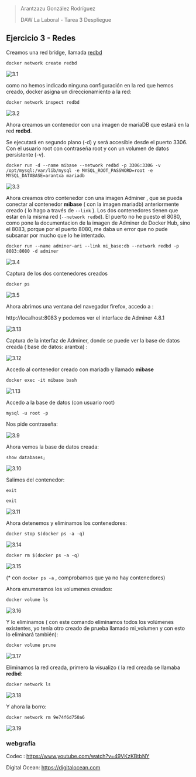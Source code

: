 > Arantzazu González Rodríguez
>
> DAW La Laboral - Tarea 3 Despliegue

## Ejercicio 3 - Redes

Creamos una red bridge, llamada <u>redbd</u>

```
docker network create redbd
```

![3.1](C:\Users\lasui\Documents\tareaDocker\CAPTURAS\3\3.1.png)

como no hemos indicado ninguna configuración en la red que hemos creado, docker asigna un direccionamiento a la red:

```
docker network inspect redbd
```

![3.2](C:\Users\lasui\Documents\tareaDocker\CAPTURAS\3\3.2.png)

Ahora creamos un contenedor con una imagen de mariaDB que estará en la red **redbd**.

Se ejecutará en segundo plano (-d) y será accesible desde el puerto 3306. Con el usuario root con contraseña root y con un volumen de datos persistente (-v).

```
docker run -d --name mibase --network redbd -p 3306:3306 -v /opt/mysql:/var/lib/mysql -e MYSQL_ROOT_PASSWORD=root -e MYSQL_DATABASE=arantxa mariadb
```

![3.3](C:\Users\lasui\Documents\tareaDocker\CAPTURAS\3\3.3.png)

Ahora creamos otro contenedor con una imagen Adminer , que se pueda conectar al contenedor **mibase** ( con la imagen mariadb) anteriormente creado ( lo hago a través de `--link` ). Los dos contenedores tienen que estar en la misma red (`--network redbd`). El puerto no he puesto el 8080, como pone la documentacion de la imagen de Adminer de Docker Hub, sino el 8083, porque por el puerto 8080, me daba un error que no pude subsanar por mucho que lo he intentado.

```
docker run --name adminer-ari --link mi_base:db --network redbd -p 8083:8080 -d adminer

```

![3.4](C:\Users\lasui\Documents\tareaDocker\CAPTURAS\3\3.4.png)

Captura de los dos contenedores creados

```
docker ps 
```

![3.5](C:\Users\lasui\Documents\tareaDocker\CAPTURAS\3\3.5.png)

Ahora abrimos una ventana del navegador firefox, accedo a :

http://localhost:8083 y podemos ver el interface de Adminer  4.8.1

![3.13](C:\Users\lasui\Documents\tareaDocker\CAPTURAS\3\3.13.png)

Captura de la interfaz de Adminer, donde se puede ver la base de datos creada ( base de datos: arantxa) :

![3.12](C:\Users\lasui\Documents\tareaDocker\CAPTURAS\3\3.12.png)



Accedo al contenedor creado con mariadb y llamado **mibase**

```
docker exec -it mibase bash
```

![1.13](C:\Users\lasui\Documents\tareaDocker\CAPTURAS\1.13.png)

Accedo a la base de datos (con usuario root)

```
mysql -u root -p
```

Nos pide contraseña:

![3.9](C:\Users\lasui\Documents\tareaDocker\CAPTURAS\3\3.9.png)

Ahora vemos la base de datos creada:

```
show databases;
```

![3.10](C:\Users\lasui\Documents\tareaDocker\CAPTURAS\3\3.10.png)

Salimos del contenedor:

```
exit

exit
```

![3.11](C:\Users\lasui\Documents\tareaDocker\CAPTURAS\3\3.11.png)

Ahora detenemos y eliminamos los contenedores:

```
docker stop $(docker ps -a -q)
```

![3.14](C:\Users\lasui\Documents\tareaDocker\CAPTURAS\3\3.14.png)

```
docker rm $(docker ps -a -q)
```

![3.15](C:\Users\lasui\Documents\tareaDocker\CAPTURAS\3\3.15.png)

(* con `docker ps -a` , comprobamos que ya no hay contenedores)

Ahora enumeramos los volumenes creados:

```
docker volume ls
```

![3.16](C:\Users\lasui\Documents\tareaDocker\CAPTURAS\3\3.16.png)

Y lo eliminamos ( con este comando eliminamos todos los volúmenes existentes, yo tenía otro creado de prueba llamado mi_volumen y con esto lo eliminará también):

```
docker volume prune
```

![3.17](C:\Users\lasui\Documents\tareaDocker\CAPTURAS\3\3.17.png)

Eliminamos la red creada, primero la visualizo ( la red creada se llamaba **redbd**:

```
docker network ls
```

![3.18](C:\Users\lasui\Documents\tareaDocker\CAPTURAS\3\3.18.png)

Y ahora la borro:

```
docker network rm 9e74f6d750a6
```

![3.19](C:\Users\lasui\Documents\tareaDocker\CAPTURAS\3\3.19.png)

### webgrafía

Codec : https://www.youtube.com/watch?v=49VKzKBtbNY

Digital Ocean: https://digitalocean.com